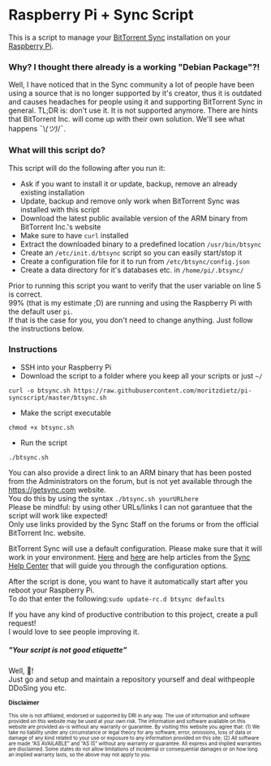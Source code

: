 
Raspberry Pi + Sync Script
=======

This is a script to manage your [BitTorrent Sync](https://www.getsync.com/) installation on your [Raspberry Pi](https://www.raspberrypi.org/).

### Why? I thought there already is a working "Debian Package"?!

Well, I have noticed that in the Sync community a lot of people have been using a source that is no longer supported by it's creator, thus it is outdated and causes headaches for people using it and supporting BitTorrent Sync in general. TL;DR is: don't use it. It is not supported anymore. There are hints that BitTorrent Inc. will come up with their own solution. We'll see what happens ¯\\_(ツ)_/¯.

### What will this script do?

This script will do the following after you run it:
* Ask if you want to install it or update, backup, remove an already existing installation
 * Update, backup and remove only work when BitTorrent Sync was installed with this script
* Download the latest public available version of the ARM binary from BitTorrent Inc.'s website  
 * Make sure to have ```curl``` installed  
* Extract the downloaded binary to a predefined location ```/usr/bin/btsync```
* Create an ```/etc/init.d/btsync``` script so you can easily start/stop it
* Create a configuration file for it to run from ```/etc/btsync/config.json```
* Create a data directory for it's databases etc. in ```/home/pi/.btsync/```

Prior to running this script you want to verify that the user variable on line 5 is correct.  
99% (that is my estimate ;D) are running and using the Raspberry Pi with the default user ```pi```.  
If that is the case for you, you don't need to change anything. Just follow the instructions below.

### Instructions

* SSH into your Raspberry Pi
* Download the script to a folder where you keep all your scripts or just ```~/```
```
curl -o btsync.sh https://raw.githubusercontent.com/moritzdietz/pi-syncscript/master/btsync.sh
```
* Make the script executable
```
chmod +x btsync.sh
```
* Run the script
```
./btsync.sh
```
You can also provide a direct link to an ARM binary that has been posted from the Administrators on the forum, but is not yet available through the https://getsync.com website.  
You do this by using the syntax ```./btsync.sh yourURLhere```  
Please be mindful: by using other URLs/links I can not garantuee that the script will work like expected!  
Only use links provided by the Sync Staff on the forums or from the official BitTorrent Inc. website.

BitTorrent Sync will use a default configuration. Please make sure that it will work in your environment.
[Here](http://help.getsync.com/customer/portal/articles/2018454-running-sync-in-configuration-mode) and [here](http://help.getsync.com/customer/en/portal/articles/1902098-sync-preferences-general-advanced-more-options) are help articles from the [Sync Help Center](http://help.getsync.com/) that will guide you through the configuration options.

After the script is done, you want to have it automatically start after you reboot your Raspberry Pi.  
To do that enter the following:```sudo update-rc.d btsync defaults```

If you have any kind of productive contribution to this project, create a pull request!  
I would love to see people improving it.

##### "Your script is not good etiquette"
Well, :fu:!  
Just go and setup and maintain a repository yourself and deal withpeople DDoSing you etc.


<sub>**Disclaimer**</sub>

<sub><sub>This site is not affiliated, endorsed or supported by DRI in any way. The use of information and software provided on this website may be used at your own risk. The information and software available on this website are provided as-is without any warranty or guarantee. By visiting this website you agree that: (1) We take no liability under any circumstance or legal theory for any software, error, omissions, loss of data or damage of any kind related to your use or exposure to any information provided on this site; (2) All software are made “AS AVAILABLE” and “AS IS” without any warranty or guarantee. All express and implied warranties are disclaimed. Some states do not allow limitations of incidental or consequential damages or on how long an implied warranty lasts, so the above may not apply to you.</sub></sub>
